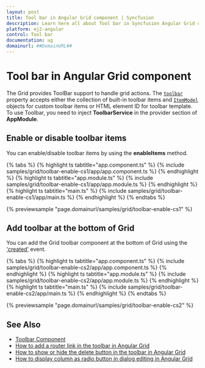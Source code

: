 ```yaml
---
layout: post
title: Tool bar in Angular Grid component | Syncfusion
description: Learn here all about Tool bar in Syncfusion Angular Grid component of Syncfusion Essential JS 2 and more.
platform: ej2-angular
control: Tool bar 
documentation: ug
domainurl: ##DomainURL##
---
```


# Tool bar in Angular Grid component

The Grid provides ToolBar support to handle grid actions. The [`toolbar`](https://ej2.syncfusion.com/angular/documentation/api/grid/#toolbar) property accepts either the collection of built-in toolbar items and [`ItemModel`](https://ej2.syncfusion.com/angular/documentation/api/toolbar/itemModel) objects for custom toolbar items or HTML element ID for toolbar template. To use Toolbar, you need to inject **ToolbarService** in the provider section of **AppModule**.

## Enable or disable toolbar items

You can enable/disable toolbar items by using the **enableItems** method.

{% tabs %}
{% highlight ts tabtitle="app.component.ts" %}
{% include samples/grid/toolbar-enable-cs1/app/app.component.ts %}
{% endhighlight %}
{% highlight ts tabtitle="app.module.ts" %}
{% include samples/grid/toolbar-enable-cs1/app/app.module.ts %}
{% endhighlight %}
{% highlight ts tabtitle="main.ts" %}
{% include samples/grid/toolbar-enable-cs1/app/main.ts %}
{% endhighlight %}
{% endtabs %}
  
{% previewsample "page.domainurl/samples/grid/toolbar-enable-cs1" %}

## Add toolbar at the bottom of Grid

You can add the Grid toolbar component at the bottom of Grid using the ['created'](https://ej2.syncfusion.com/angular/documentation/api/grid/#created) event.

{% tabs %}
{% highlight ts tabtitle="app.component.ts" %}
{% include samples/grid/toolbar-enable-cs2/app/app.component.ts %}
{% endhighlight %}
{% highlight ts tabtitle="app.module.ts" %}
{% include samples/grid/toolbar-enable-cs2/app/app.module.ts %}
{% endhighlight %}
{% highlight ts tabtitle="main.ts" %}
{% include samples/grid/toolbar-enable-cs2/app/main.ts %}
{% endhighlight %}
{% endtabs %}
  
{% previewsample "page.domainurl/samples/grid/toolbar-enable-cs2" %}

## See Also

* [Toolbar Component](../../toolbar/getting-started)
* [How to add a router link in the toolbar in Angular Grid](https://www.syncfusion.com/forums/154693/how-to-add-a-router-link-in-the-toolbar-in-angular-grid)
* [How to show or hide the delete button in the toolbar in Angular Grid](https://www.syncfusion.com/forums/158052/how-to-show-or-hide-the-delete-button-in-the-toolbar-in-angular-grid)
* [How to display column as radio button in dialog editing in Angular Grid](https://www.syncfusion.com/forums/153052/how-to-display-column-as-radio-button-in-dialog-editing-in-angular-grid)